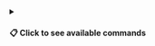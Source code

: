 <!-- commands_button -->
<details>
<summary><h4>📋 Click to see available commands</h4></summary>

### 🤖 Issue Command List

| Command                                | Description                                      |
|----------------------------------------|--------------------------------------------------|
| `/[prefix] label`                      | Label the current issue                          |
| `/[prefix] summarize`                  | Generates a concise summary of the current issue |
| `/[prefix] find-similar-issues`        | Finds similar issues to the given issue          |
| `/[prefix] find-similar-pull-requests` | Finds similar pull requests to the given issue   |
| `/[prefix] find-similar-commits`       | Finds similar commits to the given issue         |
| `/[prefix] find-similar-code`          | Finds similar code to this issue                 |

</details>
<!-- commands_button -->